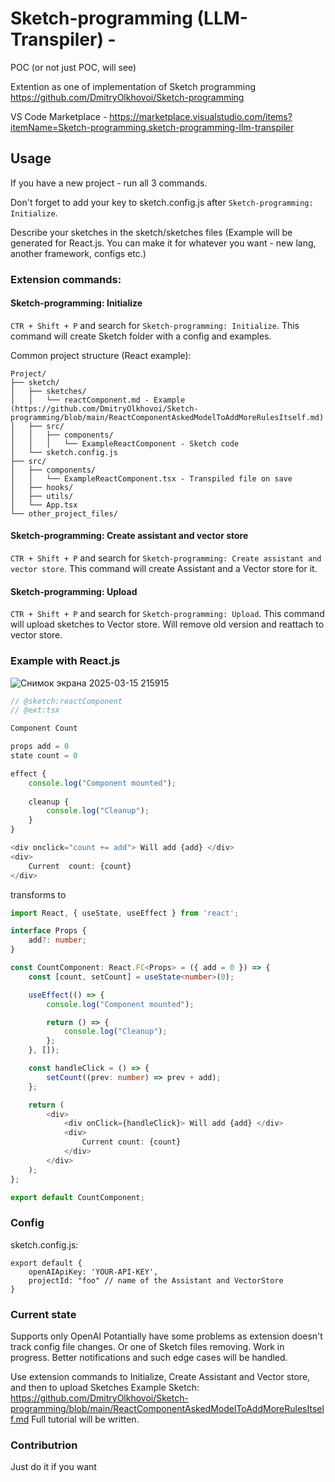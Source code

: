# Sketch-programming (LLM-Transpiler) -
POC (or not just POC, will see)

Extention as one of implementation of Sketch programming
https://github.com/DmitryOlkhovoi/Sketch-programming

VS Code Marketplace - https://marketplace.visualstudio.com/items?itemName=Sketch-programming.sketch-programming-llm-transpiler

## Usage
If you have a new project - run all 3 commands.

Don't forget to add your key to sketch.config.js after ```Sketch-programming: Initialize```.

Describe your sketches in the sketch/sketches files (Example will be generated for React.js. You can make it for whatever you want - new lang, another framework, configs etc.)

### Extension commands:

####  Sketch-programming: Initialize
```CTR + Shift + P``` and search for ```Sketch-programming: Initialize```. This command will create Sketch folder with a config and examples.

Common project structure (React example):
```
Project/
├── sketch/
│   ├── sketches/
│   │   └── reactComponent.md - Example (https://github.com/DmitryOlkhovoi/Sketch-programming/blob/main/ReactComponentAskedModelToAddMoreRulesItself.md)
│   ├── src/
│   │   ├── components/
│   │   │   └── ExampleReactComponent - Sketch code
│   └── sketch.config.js
├── src/
│   ├── components/
│   │   └── ExampleReactComponent.tsx - Transpiled file on save
│   ├── hooks/
│   ├── utils/
│   └── App.tsx
└── other_project_files/
```

####  Sketch-programming: Create assistant and vector store
```CTR + Shift + P``` and search for ```Sketch-programming: Create assistant and vector store```. This command will create Assistant and a Vector store for it.

####  Sketch-programming: Upload
```CTR + Shift + P``` and search for ```Sketch-programming: Upload```. This command will upload sketches to Vector store. Will remove old version and reattach to vector store.

### Example with React.js

![Снимок экрана 2025-03-15 215915](https://github.com/user-attachments/assets/5311db86-1d5f-46f5-b122-a5b7e5c161a0)


```javascript
// @sketch:reactComponent
// @ext:tsx

Component Count

props add = 0
state count = 0

effect {
    console.log("Component mounted");
    
    cleanup {
        console.log("Cleanup");
    }
}

<div onclick="count += add"> Will add {add} </div>
<div>
    Current  count: {count}
</div>
```

transforms to

```typescript
import React, { useState, useEffect } from 'react';

interface Props {
    add?: number;
}

const CountComponent: React.FC<Props> = ({ add = 0 }) => {
    const [count, setCount] = useState<number>(0);

    useEffect(() => {
        console.log("Component mounted");

        return () => {
            console.log("Cleanup");
        };
    }, []);

    const handleClick = () => {
        setCount((prev: number) => prev + add);
    };

    return (
        <div>
            <div onClick={handleClick}> Will add {add} </div>
            <div>
                Current count: {count}
            </div>
        </div>
    );
};

export default CountComponent;
```

### Config

sketch.config.js:
```
export default {
    openAIApiKey: 'YOUR-API-KEY',
    projectId: "foo" // name of the Assistant and VectorStore
}
```

### Current state
Supports only OpenAI
Potantially have some problems as extension doesn't track config file changes. Or one of Sketch files removing. Work in progress. Better notifications and such edge cases will be handled.

Use extension commands to Initialize, Create Assistant and Vector store, and then to upload Sketches
Example Sketch: https://github.com/DmitryOlkhovoi/Sketch-programming/blob/main/ReactComponentAskedModelToAddMoreRulesItself.md
Full tutorial will be written.

### Contributrion
Just do it if you want
